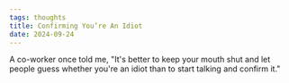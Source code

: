 ```yaml
---
tags: thoughts
title: Confirming You’re An Idiot
date: 2024-09-24
---
```


A co-worker once told me, "It's better to keep your mouth shut and let people guess whether you're an idiot than to start talking and confirm it."